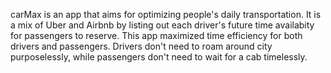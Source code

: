 carMax is an app that aims for optimizing people's daily transportation. It is a mix of Uber and Airbnb by listing out each driver's future time availabity for passengers to reserve. This app maximized time efficiency for both drivers and passengers. Drivers don't need to roam around city purposelessly, while passengers don't need to wait for a cab timelessly.

